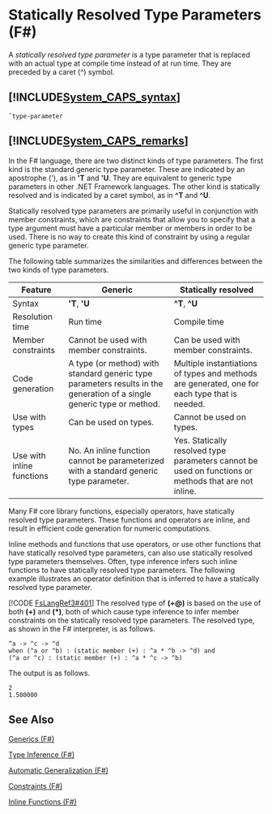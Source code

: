 # Statically Resolved Type Parameters (F#)

A *statically resolved type parameter* is a type parameter that is replaced with an actual type at compile time instead of at run time. They are preceded by a caret (^) symbol.


## [!INCLUDE[System_CAPS_syntax](//System/Token/System_CAPS_syntax_md.md)]

```
ˆtype-parameter
```

## [!INCLUDE[System_CAPS_remarks](//System/Token/System_CAPS_remarks_md.md)]
In the F# language, there are two distinct kinds of type parameters. The first kind is the standard generic type parameter. These are indicated by an apostrophe ('), as in **'T** and **'U**. They are equivalent to generic type parameters in other .NET Framework languages. The other kind is statically resolved and is indicated by a caret symbol, as in **^T** and **^U**.

Statically resolved type parameters are primarily useful in conjunction with member constraints, which are constraints that allow you to specify that a type argument must have a particular member or members in order to be used. There is no way to create this kind of constraint by using a regular generic type parameter.

The following table summarizes the similarities and differences between the two kinds of type parameters.



|Feature|Generic|Statically resolved|
|-------|-------|-------------------|
|Syntax|**'T**, **'U**|**^T**, **^U**|
|Resolution time|Run time|Compile time|
|Member constraints|Cannot be used with member constraints.|Can be used with member constraints.|
|Code generation|A type (or method) with standard generic type parameters results in the generation of a single generic type or method.|Multiple instantiations of types and methods are generated, one for each type that is needed.|
|Use with types|Can be used on types.|Cannot be used on types.|
|Use with inline functions|No. An inline function cannot be parameterized with a standard generic type parameter.|Yes. Statically resolved type parameters cannot be used on functions or methods that are not inline.|
Many F# core library functions, especially operators, have statically resolved type parameters. These functions and operators are inline, and result in efficient code generation for numeric computations.

Inline methods and functions that use operators, or use other functions that have statically resolved type parameters, can also use statically resolved type parameters themselves. Often, type inference infers such inline functions to have statically resolved type parameters. The following example illustrates an operator definition that is inferred to have a statically resolved type parameter.

[!CODE [FsLangRef3#401](../CodeSnippet/VS_Snippets_Fsharp/fslangref3/FSharp/fs/staticallyresolved.fs#401)]
    The resolved type of **(+@)** is based on the use of both **(+)** and **(&#42;)**, both of which cause type inference to infer member constraints on the statically resolved type parameters. The resolved type, as shown in the F# interpreter, is as follows.


```f#
^a -> ^c -> ^d
when (^a or ^b) : (static member (+) : ^a * ^b -> ^d) and
(^a or ^c) : (static member (+) : ^a * ^c -> ^b)
```
The output is as follows.


```
2
1.500000
```

## See Also
[Generics &#40;F&#35;&#41;](Generics+28%F%2329%.md)

[Type Inference &#40;F&#35;&#41;](Type+Inference+28%F%2329%.md)

[Automatic Generalization &#40;F&#35;&#41;](Automatic+Generalization+28%F%2329%.md)

[Constraints &#40;F&#35;&#41;](Constraints+28%F%2329%.md)

[Inline Functions &#40;F&#35;&#41;](Inline+Functions+28%F%2329%.md)

